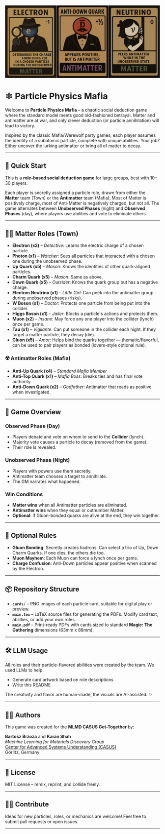 <p align="center">
  <img src="cards/readme_header.jpg" width="1000" alt="Particle Physics Mafia Header"/>
</p>


# ⚛️ Particle Physics Mafia

Welcome to **Particle Physics Mafia** – a chaotic social deduction game where the standard model meets good old-fashioned betrayal. Matter and antimatter are at war, and only clever deduction (or particle annihilation) will lead to victory.

Inspired by the classic Mafia/Werewolf party games, each player assumes the identity of a subatomic particle, complete with unique abilities. Your job? Either uncover the lurking antimatter or bring all of matter to decay.

---

## 🚀 Quick Start

This is a **role-based social deduction game** for large groups, best with 10–30 players.

Each player is secretly assigned a particle role, drawn from either the **Matter** team (Town) or the **Antimatter** team (Mafia). Most of Matter is positively charge, most of Anti-Matter is negatively charged, but not all. The game alternates between **Unobserved Phases** (night) and **Observed Phases** (day), where players use abilities and vote to eliminate others.

---


## 🧍‍♂️ Matter Roles (Town)
- **Electron (x2)** – *Detective*: Learns the electric charge of a chosen particle.
- **Photon (x1)** – *Watcher*: Sees all particles that interacted with a chosen one during the unobserved phase.
- **Up Quark (x5)** – *Mason*: Knows the identities of other quark-aligned particles.
- **Charm Quark (x5)** – *Mason*: Same as above.
- **Down Quark (x5)** – *Outsider*: Knows the quark group but has a negative charge.
- **Electron Neutrino (x1)** – *Little Girl*: Can peek into the antimatter group during unobserved phases (risky).
- **W Boson (x1)** – *Doctor*: Protects one particle from being put into the collider.
- **Higgs Boson (x1)** – *Jailer*: Blocks a particle's actions and protects them.
- **Muon (x2)** – *Insane*: May force any one player into the collider (lynch) once per game.
- **Tau (x1)** – *Vigilante*: Can put someone in the collider each night. If they target a matter particle, they decay (die).
- **Gluon (x5)** – *Amor*: Helps bind the quarks together — thematic/flavorful, can be used to pair players as bonded (lovers-style optional rule).

### ☢️ Antimatter Roles (Mafia)
- **Anti-Up Quark (x4)** – *Standard Mafia Member*
- **Anti-Top Quark (x1)** – *Mafia Boss*: Breaks ties and has final vote authority.
- **Anti-Down Quark (x2)** – *Godfather*: Antimatter that reads as positive when investigated.

---

## 🎲 Game Overview

### Observed Phase (Day)
- Players debate and vote on whom to send to the **Collider** (lynch).
- Majority vote causes a particle to decay (removed from the game).
- Their role is revealed.

### Unobserved Phase (Night)
- Players with powers use them secretly.
- Antimatter team chooses a target to annihilate.
- The GM narrates what happened.

### Win Conditions
- **Matter wins** when all Antimatter particles are eliminated.
- **Antimatter wins** when they equal or outnumber Matter.
- **Optional**: If Gluon-bonded quarks are alive at the end, they win together.

---

## 🧠 Optional Rules

- **Gluon Bonding**: Secretly creates hadrons. Can select a trio of Up, Down Charm Quarks. If one dies, the others die too.
- **Muon Mayhem**: Each Muon can force a lynch once per game.
- **Charge Confusion**: Anti-Down particles appear positive when scanned by the Electron.

---


## 📦 Repository Structure
- **`cards/`** – PNG images of each particle card, suitable for digital play or preview.
- **`main.tex`** – LaTeX source files for generating the PDFs. Modify card text, abilities, or add your own roles.
- **`main.pdf`** – Print-ready PDFs with cards sized to standard **Magic: The Gathering** dimensions (63mm x 88mm).

---

## 🛠️ LLM Usage

All roles and their particle-flavored abilities were created by the team. We used LLMs to help:

- Generate card artwork based on role descriptions
- Write this README

The creativity and flavor are human-made, the visuals are AI-assisted. ✨

---

## 👨‍🔬 Authors

This game was created for the **MLMD CASUS Get-Together** by:

**Bartosz Brzoza** and **Karan Shah**  
_Machine Learning for Materials Discovery Group_  
[Center for Advanced Systems Understanding (CASUS)](https://www.casus.science/)  
Görlitz, Germany

---

## 📘 License

MIT License – remix, reprint, and collide freely.

---

## 👩‍🔬 Contribute

Ideas for new particles, roles, or mechanics are welcome! Feel free to submit pull requests or open issues.

---
